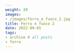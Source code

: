 ```yaml
---
weight: 20
images:
- /images/ferro_e_fuoco_2.jpg
title: Ferro e fuoco 2
date: 2022-09-01
tags:
- archive # all posts
- ferro
---
```

